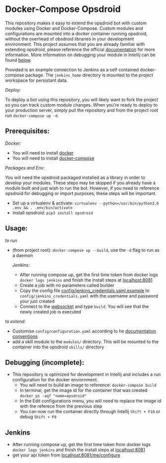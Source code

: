 # Docker-Compose Opsdroid

This repository makes it easy to extend the opsdroid bot with custom modules using Docker and Docker-Compose. Custom modules and configurations are mounted into a docker container running opsdroid, without the overhead of obsdroid libraries in your development environment. This project assumes that you are already familiar with extending opsdroid, please reference the official [documentation](http://opsdroid.readthedocs.io/en/latest/configuration-reference/) for more information. More information on debugging your module in Intellij can be found [below](Debugging).

Provided is an example connection to Jenkins as a self contained docker-compose package. The `jenkins_home` directory is mounted to the project workspace for persistant data.

*Deploy:*

To deploy a bot using this repository, you will likely want to fork the project so you can track custom module changes. When you're ready to deploy to your production server, simply pull the repository and from the project root run `docker-compose up -d`.

## Prerequisites:

*Docker:*
* You will need to install [docker](https://docs.docker.com/engine/installation/)
* You will need to install [docker-compose](https://docs.docker.com/compose/install/)

*Packages and Env:*

You will need the opsdroid packaged installed as a library in order to develop your modules. These steps may be skipped if you already have a module built and just wish to run the bot. However, if you need to reference opsdroid for debugging or import purposes, these steps will be important.
* Set up a virtualenv & activate: `virtualenv --python=/usr/bin/python3.6 .env && . .env/bin/activate`
* Install opsdroid: `pip3 install opsdroid`

## Usage:

*to run*

* (from project root): `docker-compose up --build`, use the `-d` flag to run as a daemon

    *Jenkins:* 

    * After running compose up, get the first time token from docker logs `docker logs jenkins` and finish the install steps at [localhost:8081](http://localhost:8081/)
    * Create a job with no parameters called builder
    * Copy the config file [config/jenkins_credentials.yaml.example](config/jenkins_credentials.yaml.example) to `config/jenkins_credentials.yaml` with the username and password your just created
    * Connect to the [websocket](localhost:8080) and type `build`. You will see that the newly created job is executed

*to extend:*

* Customise `config/configuration.yaml` according to he [documentation conventions](http://opsdroid.readthedocs.io/en/latest/configuration-reference/)
* add a skill module to the `modules/` directory. This will be mounted to the container into the opsdroid `skills/` directory

## Debugging (incomplete):

* This repository is optimized for development in Intellij and includes a run configuration for the docker enviornment.
    * You will need to build an image to reference: `docker-compose build`
    * In terminal, get the image id for the container that was created `docker ps -aqf "name=opsdroid"`
    * In the Edit configurations menu, you will need to replace the image id with the referece from the previous step
    * You can now run the container directly through Intellij `Shift + F10` or debug `Shift + F9`
    
## Jenkins

* After running compose up, get the first time token from docker logs `docker logs jenkins` and finish the install steps at [localhost:8081](http://localhost:8081/)
* get your api token from [localhost:8081/me/configure](http://localhost:8081/me/configure)
